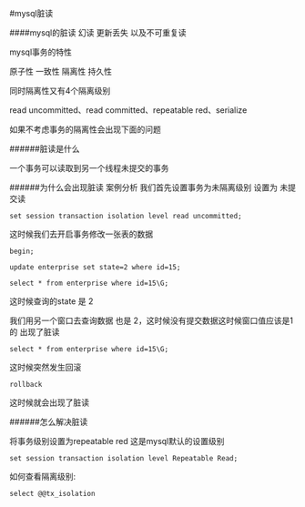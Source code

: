 #mysql脏读

####mysql的脏读 幻读 更新丢失 以及不可重复读

mysql事务的特性

原子性 一致性 隔离性 持久性

同时隔离性又有4个隔离级别

read uncommitted、read committed、repeatable red、serialize

如果不考虑事务的隔离性会出现下面的问题

######脏读是什么

一个事务可以读取到另一个线程未提交的事务

######为什么会出现脏读
案例分析
我们首先设置事务为未隔离级别 设置为 未提交读

```
set session transaction isolation level read uncommitted;
```

这时候我们去开启事务修改一张表的数据

```
begin;

update enterprise set state=2 where id=15;

select * from enterprise where id=15\G;

```

这时候查询的state 是 2

我们用另一个窗口去查询数据 也是 2，这时候没有提交数据这时候窗口值应该是1的 出现了脏读

```
select * from enterprise where id=15\G;
```

这时候突然发生回滚

```
rollback
```

这时候就会出现了脏读

######怎么解决脏读

将事务级别设置为repeatable red 这是mysql默认的设置级别

```
set session transaction isolation level Repeatable Read;
```

如何查看隔离级别:

```
select @@tx_isolation
```